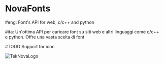 # NovaFonts
#eng:
Font's API for web, c/c++ and python

#ita:
Un'ottima API per caricare font su siti web e altri linguaggi come c/c++ e python.
Offre una vasta scelta di font

#TODO
Support for icon

![TekNovaLogo](https://github.com/TekNovaEngine/NovaFonts/assets/146640156/5f0cc34e-a26a-485c-939a-2351b71300b2)

